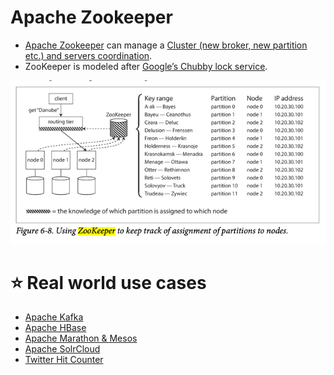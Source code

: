 # Apache Zookeeper
- [Apache Zookeeper](https://zookeeper.apache.org/) can manage a [Cluster (new broker, new partition etc.) and servers coordination](Readme.md).
- ZooKeeper is modeled after [Google’s Chubby lock service](https://people.cs.rutgers.edu/~pxk/417/notes/chubby.html).

![img.png](assets/zookeeper_cluster_meta_data.png)

# :star: Real world use cases
- [Apache Kafka](../7_MessageBrokers/Kafka/Readme.md#zookeeper)
- [Apache HBase](../6_DatabaseServices/NoSQL-Databases/WideColumnDB/ApacheHBase.md)
- [Apache Marathon & Mesos](../9_ContainerOrchestrationServices/ApacheMarathon&Mesos.md)
- [Apache SolrCloud](../6_DatabaseServices/Search-Databases/ApacheSolr.md)
- [Twitter Hit Counter](../0_HLDUseCasesProblems/HitCounterDesignTwitter/Readme.md)